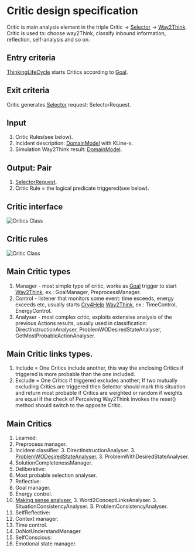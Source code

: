 # Critic design specification

Critic is main analysis element in the triple Critic -> [Selector](selector.md) -> [Way2Think](way2Think.md).
Critic is used to: choose way2Think, classify inbound information, reflection, self-analysis and so on.

## Entry criteria

[ThinkingLifeCycle](thinking-life-cycle.md) starts Critics according to [Goal](goal.md).

## Exit criteria

Critic generates [Selector](selector.md) request: SelectorRequest.

## Input

 1. Critic Rules(see below).
 1. Incident description: [DomainModel](knowledge.md#domain) with KLine-s.
 1. Simulation Way2Think result: [DomainModel](knowledge.md#domain).

## Output: Pair

 1. [SelectorRequest](selector.md#action).
 1. Critic Rule = the logical predicate triggered(see below).

## Critic interface

![Critics Class](https://github.com/menta/menta-0.3/raw/master/doc/design-specification/uml/images/CriticInterface.png)

## <a name="rule">Critic rules</a>

![Critic Class](https://github.com/menta/menta-0.3/raw/master/doc/design-specification/uml/images/CriticRuleClass.png)

## Main Critic types

 1. Manager - most simple type of critic, works as [Goal](goal.md) trigger to start [Way2Think](way2Think.md), ex.: GoalManager, PreprocessManager.
 1. Control - listener that monitors some event: time exceeds, energy exceeds etc, usually starts [Cry4Help](cry4Help.md) [Way2Think](way2Think.md), ex.: TimeControl, EnergyControl.
 1. Analyser - most complex critic, exploits extensive analysis of the previous Actions results, usually used in classification:
 DirectInstructionAnalyser, ProblemWODesiredStateAnalyser, GetMostProbableActionAnalyser.

## Main Critic links types.

 1. Include = One Critics include another, this way the enclosing Critics if triggered is more probable than the one included.
 1. Exclude = One Critics if triggered excludes another; If two mutually excluding Critics are triggered then Selector should
 mark this situation and return most probable if Critics are weighted or random if weights are equal if the check of
 Perceiving Way2Think invokes the reset() method should switch to the opposite Critic.

## Main Critics

 1. Learned:
   2. Preprocess manager.
   2. Incident classifier:
     3. DirectInstructionAnalyser.
     3. [ProblemWODesiredStateAnalyser.](problem-WO-desired-state-analyser.md)
     3. ProblemWithDesiredStateAnalyser.
   2. SolutionCompletenessManager.
 1. Deliberative:
   2. Most probable selection analyser.
 1. Reflective:
   2. Goal manager.
   2. Energy control.
   2. [Making sense analyser.](making-sense-analyser.md)
     3. Word2ConceptLinksAnalyser.
     3. SituationConsistencyAnalyser.
     3. ProblemConsistencyAnalyser.
 1. SelfReflective:
   2. Context manager.
   2. Time control.
   2. DoNotUnderstandManager.
 1. SelfConscious:
   2. Emotional state manager.
